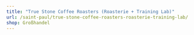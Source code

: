 ```yaml
---
title: "True Stone Coffee Roasters (Roasterie + Training Lab)"
url: /saint-paul/true-stone-coffee-roasters-roasterie-training-lab/
shop: Großhandel
---
```

